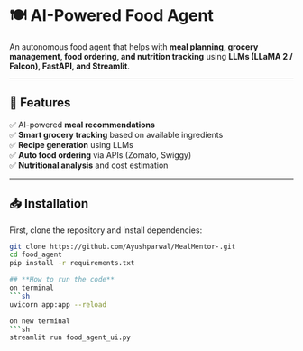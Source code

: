 # 🍽️ AI-Powered Food Agent

An autonomous food agent that helps with **meal planning, grocery management, food ordering, and nutrition tracking** using **LLMs (LLaMA 2 / Falcon), FastAPI, and Streamlit**.

---

## **🚀 Features**
✅ AI-powered **meal recommendations**  
✅ **Smart grocery tracking** based on available ingredients  
✅ **Recipe generation** using LLMs  
✅ **Auto food ordering** via APIs (Zomato, Swiggy)  
✅ **Nutritional analysis** and cost estimation  

---

## **📥 Installation**
First, clone the repository and install dependencies:

```sh
git clone https://github.com/Ayushparwal/MealMentor-.git
cd food_agent
pip install -r requirements.txt

## **How to run the code**
on terminal
```sh
uvicorn app:app --reload

on new terminal
```sh
streamlit run food_agent_ui.py
